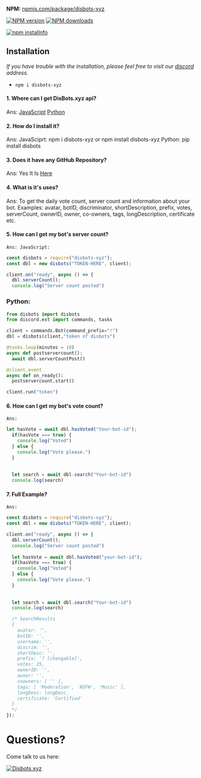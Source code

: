**NPM:** [npmjs.com/package/disbots-xyz](https://www.npmjs.com/package/disbots-xyz/)<br>


<a href="https://www.npmjs.com/package/disbots-xyz/"><img src="https://img.shields.io/npm/v/disbots-xyz.svg?maxAge=3600" alt="NPM version" /></a>
<a href="https://www.npmjs.com/package/disbots-xyz"><img src="https://img.shields.io/npm/dt/disbots-xyz.svg?maxAge=3600" alt="NPM downloads" /></a>


<a href="https://nodei.co/npm/disbots-xyz"><img src="https://nodei.co/npm/disbots-xyz.png?downloads=true&stars=true" alt="npm installnfo" /></a>


## Installation
*If you have trouble with the installation, please feel free to visit our [discord](https://discord.gg/m5vUJVztpt) address.*
- `npm i disbots-xyz`

#### 1. Where can I get DisBots.xyz api?
  Ans: [JavaScript](https://www.npmjs.com/package/disbots-xyz)
            [Python](https://pypi.org/project/disbots.py/)

#### 2. How do I install it?
  Ans: JavaSciprt: npm i disbots-xyz or npm install disbots-xyz
            Python: pip install disbots

#### 3. Does it have any GitHub Repository?
  Ans: Yes It Is [Here](https://github.com/disbotsxyz/disbots-api)

#### 4. What is it's uses?
  Ans: To get the daily vote count, server count and information about your bot.
Examples:  avatar, botID, discriminator, shortDescription, prefix, votes, serverCount, ownerID, owner, co-owners, tags, longDescription, certificate etc.

#### 5. How can I get my bot's server count?
  `Ans: JavaScript:`
```js
const disbots = require("disbots-xyz");
const dbl = new disbots("TOKEN-HERE", client);

client.on("ready", async () => {
  dbl.serverCount();
  console.log("Server count posted")

```
  ### Python: 
```py
from disbots import disbots
from discord.ext import commands, tasks

client = commands.Bot(command_prefix="!") 
dbl = disbots(client,"token of disbots")

@tasks.loop(minutes = 10)
async def postservercount():
  await dbl.serverCountPost()

@client.event
async def on_ready():
  postservercount.start()

client.run("token") 

```

#### 6. How can I get my bot's vote count?
  `Ans:`
```js
let hasVote = await dbl.hasVoted("Your-bot-id");
  if(hasVote === true) {
    console.log("Voted")
  } else {
    console.log("Vote please.")
  }
  
  
  let search = await dbl.search("Your-bot-id")
  console.log(search)

```

#### 7. Full Example?
  `Ans:`
```js
const disbots = require("disbots-xyz");
const dbl = new disbots("TOKEN-HERE", client);

client.on("ready", async () => {
  dbl.serverCount();
  console.log("Server count posted")
  
  let hasVote = await dbl.hasVoted("your-bot-id");
  if(hasVote === true) {
    console.log("Voted")
  } else {
    console.log("Vote please.")
  }
  
  
  let search = await dbl.search("Your-bot-id")
  console.log(search)

  /* SearchResults
  {
    avatar: '',
    botID: '',
    username: '',
    discrim: '',
    shortDesc: '',
    prefix: '? [changable]',
    votes: 25,
    ownerID: '',
    owner: '',
    coowners: [ '' ],
    tags: [ 'Moderation', 'NSFW', 'Music' ],
    longDesc: longDesc,
    certificate: 'Certified'
  }
  */
});

```
# Questions?
Come talk to us here:

[![Disbots.xyz](https://discord.com/api/guilds/852825880271257611/embed.png?style=banner1)](https://discord.gg/YhTU6Akzmy)
